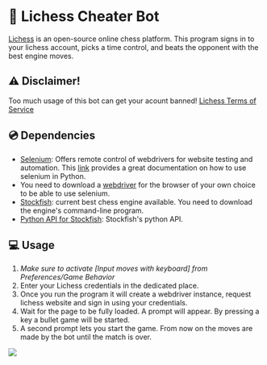 # 🤖 Lichess Cheater Bot
[Lichess](https://lichess.org/) is an open-source online chess platform. This program signs in to your lichess account, picks a time control, and beats the opponent with the best engine moves.

## ⚠️ Disclaimer!
Too much usage of this bot can get your acount banned! [Lichess Terms of Service](https://lichess.org/terms-of-service)

## 💿 Dependencies
- [Selenium](https://www.selenium.dev/): Offers remote control of webdrivers for website testing and automation. This [link](https://selenium-python.readthedocs.io/) provides a great documentation on how to use selenium in Python.
- You need to download a [webdriver](https://selenium-python.readthedocs.io/installation.html#drivers) for the browser of your own choice to be able to use selenium.
- [Stockfish](https://stockfishchess.org/): current best chess engine available. You need to download the engine's command-line program.
- [Python API for Stockfish](https://pypi.org/project/stockfish/): Stockfish's python API.

## 💻 Usage
1. *Make sure to activate [Input moves with keyboard] from Preferences/Game Behavior*
2. Enter your Lichess credentials in the dedicated place. 
3. Once you run the program it will create a webdriver instance, request lichess website and sign in using your credentials. 
4. Wait for the page to be fully loaded. A prompt will appear. By pressing a key a bullet game will be started. 
5. A second prompt lets you start the game. From now on the moves are made by the bot until the match is over.

![](Animation.gif)
